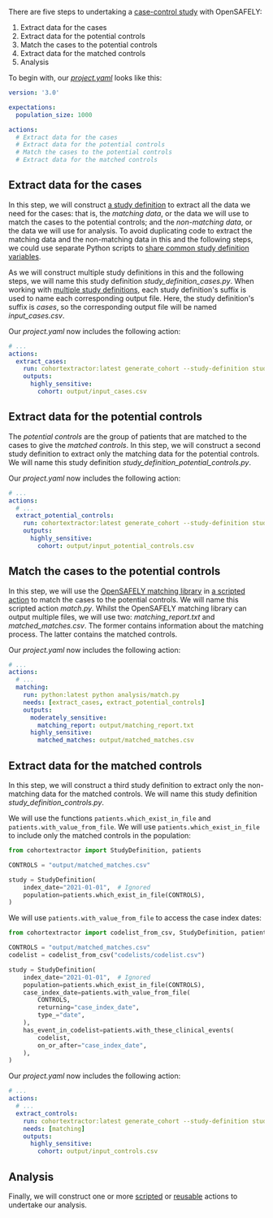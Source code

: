 There are five steps to undertaking a [case-control study](https://en.wikipedia.org/wiki/Case%E2%80%93control_study) with OpenSAFELY:

1. Extract data for the cases
2. Extract data for the potential controls
3. Match the cases to the potential controls
4. Extract data for the matched controls
5. Analysis

To begin with, our [*project.yaml*](actions-pipelines.md) looks like this:

```yaml
version: '3.0'

expectations:
  population_size: 1000

actions:
  # Extract data for the cases
  # Extract data for the potential controls
  # Match the cases to the potential controls
  # Extract data for the matched controls
```

## Extract data for the cases

In this step, we will construct [a study definition](study-def.md) to extract all the data we need for the cases:
that is, the *matching data*, or the data we will use to match the cases to the potential controls;
and the *non-matching data*, or the data we will use for analysis.
To avoid duplicating code to extract the matching data and the non-matching data in this and the following steps,
we could use separate Python scripts to [share common study definition variables](study-def-tricks.md#sharing-common-study-definition-variables).

As we will construct multiple study definitions in this and the following steps, we will name this study definition *study_definition_cases.py*.
When working with [multiple study definitions](study-def.md#multiple-study-definitions), each study definition's suffix is used to name each corresponding output file.
Here, the study definition's suffix is *cases*, so the corresponding output file will be named *input_cases.csv*.

Our *project.yaml* now includes the following action:

```yaml
# ...
actions:
  extract_cases:
    run: cohortextractor:latest generate_cohort --study-definition study_definition_cases
    outputs:
      highly_sensitive:
        cohort: output/input_cases.csv
```

## Extract data for the potential controls

The *potential controls* are the group of patients that are matched to the cases to give the *matched controls*.
In this step, we will construct a second study definition to extract only the matching data for the potential controls.
We will name this study definition *study_definition_potential_controls.py*.


Our *project.yaml* now includes the following action:

```yaml
# ...
actions:
  # ...
  extract_potential_controls:
    run: cohortextractor:latest generate_cohort --study-definition study_definition_potential_controls
    outputs:
      highly_sensitive:
        cohort: output/input_potential_controls.csv
```

## Match the cases to the potential controls

In this step, we will use the [OpenSAFELY matching library](https://github.com/opensafely-core/matching#readme) in [a scripted action](actions-scripts.md) to match the cases to the potential controls.
We will name this scripted action *match.py*.
Whilst the OpenSAFELY matching library can output multiple files, we will use two: *matching_report.txt* and *matched_matches.csv*.
The former contains information about the matching process.
The latter contains the matched controls.

Our *project.yaml* now includes the following action:

```yaml
# ...
actions:
  # ...
  matching:
    run: python:latest python analysis/match.py
    needs: [extract_cases, extract_potential_controls]
    outputs:
      moderately_sensitive:
        matching_report: output/matching_report.txt
      highly_sensitive:
        matched_matches: output/matched_matches.csv
```

## Extract data for the matched controls

In this step, we will construct a third study definition to extract only the non-matching data for the matched controls.
We will name this study definition *study_definition_controls.py*.

We will use the functions `patients.which_exist_in_file` and `patients.with_value_from_file`.
We will use `patients.which_exist_in_file` to include only the matched controls in the population:

```python
from cohortextractor import StudyDefinition, patients

CONTROLS = "output/matched_matches.csv"

study = StudyDefinition(
    index_date="2021-01-01",  # Ignored
    population=patients.which_exist_in_file(CONTROLS),
)
```

We will use `patients.with_value_from_file` to access the case index dates:

```python
from cohortextractor import codelist_from_csv, StudyDefinition, patients

CONTROLS = "output/matched_matches.csv"
codelist = codelist_from_csv("codelists/codelist.csv")

study = StudyDefinition(
    index_date="2021-01-01",  # Ignored
    population=patients.which_exist_in_file(CONTROLS),
    case_index_date=patients.with_value_from_file(
        CONTROLS,
        returning="case_index_date",
        type_="date",
    ),
    has_event_in_codelist=patients.with_these_clinical_events(
        codelist,
        on_or_after="case_index_date",
    ),
)
```

Our *project.yaml* now includes the following action:

```yaml
# ...
actions:
  # ...
  extract_controls:
    run: cohortextractor:latest generate_cohort --study-definition study_definition_controls
    needs: [matching]
    outputs:
      highly_sensitive:
        cohort: output/input_controls.csv
```

## Analysis

Finally, we will construct one or more [scripted](actions-scripts.md) or [reusable](actions-reusable.md) actions to undertake our analysis.
